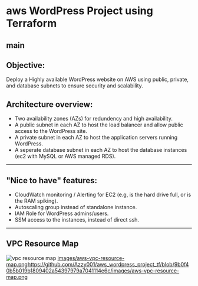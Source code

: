 # aws WordPress Project using Terraform
main
-----

## Objective:
Deploy a Highly available WordPress website on AWS using public, private, and database subnets to ensure security and scalability.


## Architecture overview:
* Two availability zones (AZs) for redundency and high availability.
* A public subnet in each AZ to host the load balancer and allow public access to the WordPress site.
* A private subnet in each AZ to host the application servers running WordPress.
* A seperate database subnet in each AZ to host the database instances (ec2 with MySQL or AWS managed RDS).

-----

## "Nice to have" features:
* CloudWatch monitoring / Alerting for EC2 (e.g, is the hard drive full, or is the RAM spiking).
* Autoscaling group instead of standalone instance.
* IAM Role for WordPress admins/users.
* SSM access to the instances, instead of direct ssh.

-----

## VPC Resource Map
![vpc resource map](https://github.com/Azzy001/aws_wordpress_project/blob/main/Images/aws-vpc-resource-map.png)
[images/aws-vpc-resource-map.png](https://github.com/Azzy001/aws_wordpress_project_tf/blob/9b0f40b5b019b1809402a54397979a7041114e6c/images/aws-vpc-resource-map.png)https://github.com/Azzy001/aws_wordpress_project_tf/blob/9b0f40b5b019b1809402a54397979a7041114e6c/images/aws-vpc-resource-map.png
